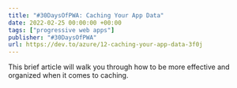 ```yaml
---
title: "#30DaysOfPWA: Caching Your App Data"
date: 2022-02-25 00:00:00 +00:00
tags: ["progressive web apps"]
publisher: "#30DaysOfPWA"
url: https://dev.to/azure/12-caching-your-app-data-3f0j
---
```


This brief article will walk you through how to be more effective and organized when it comes to caching.
